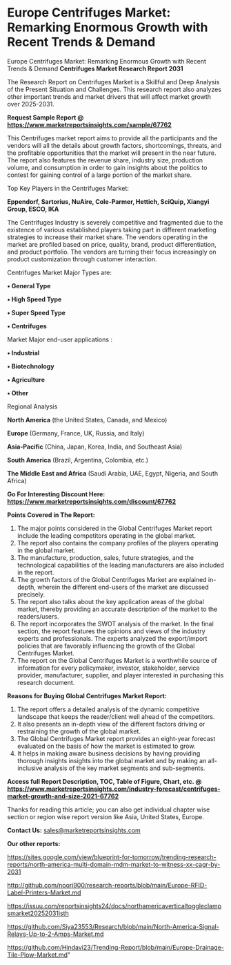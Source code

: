 # Europe Centrifuges Market: Remarking Enormous Growth with Recent Trends & Demand
 Europe Centrifuges Market: Remarking Enormous Growth with Recent Trends & Demand
<strong>Centrifuges Market Research Report 2031</strong>

The Research Report on Centrifuges Market is a Skillful and Deep Analysis of the Present Situation and Challenges. This research report also analyzes other important trends and market drivers that will affect market growth over 2025-2031.

<strong>Request Sample Report @ <a href=https://www.marketreportsinsights.com/sample/67762>https://www.marketreportsinsights.com/sample/67762</a></strong>

This Centrifuges market report aims to provide all the participants and the vendors will all the details about growth factors, shortcomings, threats, and the profitable opportunities that the market will present in the near future. The report also features the revenue share, industry size, production volume, and consumption in order to gain insights about the politics to contest for gaining control of a large portion of the market share.

Top Key Players in the Centrifuges Market:

<strong>Eppendorf, Sartorius, NuAire, Cole-Parmer, Hettich, SciQuip, Xiangyi Group, ESCO, IKA</strong>

The Centrifuges Industry is severely competitive and fragmented due to the existence of various established players taking part in different marketing strategies to increase their market share. The vendors operating in the market are profiled based on price, quality, brand, product differentiation, and product portfolio. The vendors are turning their focus increasingly on product customization through customer interaction.

Centrifuges Market Major Types are:

<strong>• General Type

• High Speed Type

• Super Speed Type

• Centrifuges</strong>

Market Major end-user applications :

<strong>• Industrial

• Biotechnology

• Agriculture

• Other</strong>

Regional Analysis

</u><strong><b>North America</b></strong> (the United States, Canada, and Mexico)

<strong><b>Europe </b></strong>(Germany, France, UK, Russia, and Italy)

<strong><b>Asia-Pacific</b></strong> (China, Japan, Korea, India, and Southeast Asia)

<strong><b>South America</b></strong> (Brazil, Argentina, Colombia, etc.)

<strong><b>The Middle East and Africa</b></strong> (Saudi Arabia, UAE, Egypt, Nigeria, and South Africa)

<strong>Go For Interesting Discount Here: <a href=https://www.marketreportsinsights.com/discount/67762>https://www.marketreportsinsights.com/discount/67762</a></strong>

<strong>Points Covered in The Report:</strong>
<ol>
  <li>The major points considered in the Global Centrifuges Market report include the leading competitors operating in the global market.</li>
  <li>The report also contains the company profiles of the players operating in the global market.</li>
  <li>The manufacture, production, sales, future strategies, and the technological capabilities of the leading manufacturers are also included in the report.</li>
  <li>The growth factors of the Global Centrifuges Market are explained in-depth, wherein the different end-users of the market are discussed precisely.</li>
  <li>The report also talks about the key application areas of the global market, thereby providing an accurate description of the market to the readers/users.</li>
  <li>The report incorporates the SWOT analysis of the market. In the final section, the report features the opinions and views of the industry experts and professionals. The experts analyzed the export/import policies that are favorably influencing the growth of the Global Centrifuges Market.</li>
  <li>The report on the Global Centrifuges Market is a worthwhile source of information for every policymaker, investor, stakeholder, service provider, manufacturer, supplier, and player interested in purchasing this research document.</li>
</ol>
<strong>Reasons for Buying Global Centrifuges Market Report:</strong>

<ol>
  <li>The report offers a detailed analysis of the dynamic competitive landscape that keeps the reader/client well ahead of the competitors.</li>
  <li>It also presents an in-depth view of the different factors driving or restraining the growth of the global market.</li>
  <li>The Global Centrifuges Market report provides an eight-year forecast evaluated on the basis of how the market is estimated to grow.</li>
  <li>It helps in making aware business decisions by having providing thorough insights insights into the global market and by making an all-inclusive analysis of the key market segments and sub-segments.</li>
</ol>
<strong>Access full Report Description, TOC, Table of Figure, Chart, etc. @ <a href=https://www.marketreportsinsights.com/industry-forecast/centrifuges-market-growth-and-size-2021-67762>https://www.marketreportsinsights.com/industry-forecast/centrifuges-market-growth-and-size-2021-67762</a></strong>


Thanks for reading this article; you can also get individual chapter wise section or region wise report version like Asia, United States, Europe.

<strong>Contact Us:</strong>
sales@marketreportsinsights.com

<strong>Our other reports:</strong>

<a href=https://sites.google.com/view/blueprint-for-tomorrow/trending-research-reports/north-america-multi-domain-mdm-market-to-witness-xx-cagr-by-2031>https://sites.google.com/view/blueprint-for-tomorrow/trending-research-reports/north-america-multi-domain-mdm-market-to-witness-xx-cagr-by-2031</a>

<a href=http://github.com/noori900/research-reports/blob/main/Europe-RFID-Label-Printers-Market.md>http://github.com/noori900/research-reports/blob/main/Europe-RFID-Label-Printers-Market.md</a>

<a href=https://issuu.com/reportsinsights24/docs/northamericaverticaltoggleclampsmarket20252031isth>https://issuu.com/reportsinsights24/docs/northamericaverticaltoggleclampsmarket20252031isth</a>

<a href=https://github.com/Siya23553/Research/blob/main/North-America-Signal-Relays-Up-to-2-Amps-Market.md>https://github.com/Siya23553/Research/blob/main/North-America-Signal-Relays-Up-to-2-Amps-Market.md</a>

<a href=https://github.com/Hindavi23/Trending-Report/blob/main/Europe-Drainage-Tile-Plow-Market.md>https://github.com/Hindavi23/Trending-Report/blob/main/Europe-Drainage-Tile-Plow-Market.md</a>"
